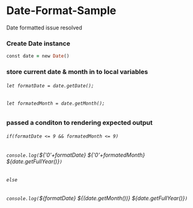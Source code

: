 # Date-Format-Sample
Date formatted issue resolved 

### Create Date instance

```ruby
const date = new Date()
```

### store current date & month in to local variables

###### `let formatDate = date.getDate();`
###### `let formatedMonth = date.getMonth();`

###  passed a conditon to rendering expected output

###### `if(formatDate <= 9 && formatedMonth <= 9)`
###### `console.log(`${'0'+formatDate} ${'0'+formatedMonth} ${date.getFullYear()}`)`
###### `else`
###### `console.log(`${formatDate} ${(date.getMonth())} ${date.getFullYear()}`)`

